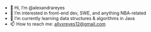 - 👋 Hi, I’m @alexandrareyes
- 👀 I’m interested in front-end dev, SWE, and anything NBA-related
- 🌱 I’m currently learning data structures & algorithms in Java 
- 📫 How to reach me: allyxreyes12@gmail.com

<!---
alexandrareyes/alexandrareyes is a ✨ special ✨ repository because its `README.md` (this file) appears on your GitHub profile.
You can click the Preview link to take a look at your changes.
--->
